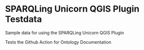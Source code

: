 # SPARQLing Unicorn QGIS Plugin Testdata 

Sample data for using the SPARQLing Unicorn QGIS Plugin
  
Tests the Github Action for Ontology Documentation  
